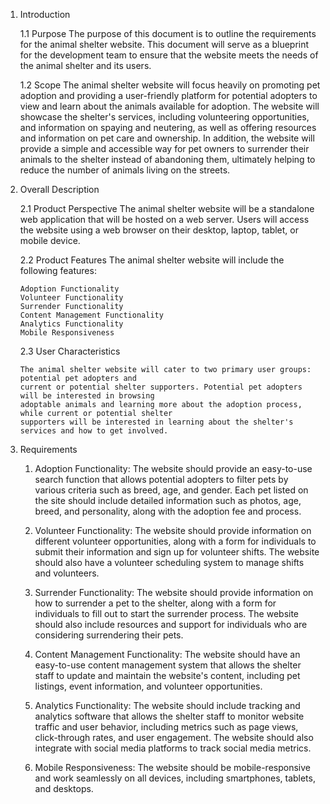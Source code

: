 1.	Introduction

    1.1	Purpose
        The purpose of this document is to outline the requirements for the animal shelter website.
        This document will serve as a blueprint for the development team to ensure that the website meets the needs
        of the animal shelter and its users.

    1.2	Scope
        The animal shelter website will focus heavily on promoting pet adoption and providing a user-friendly platform
        for potential adopters to view and learn about the animals available for adoption. The website will showcase
        the shelter's services, including volunteering opportunities, and information on spaying and neutering,
        as well as offering resources and information on pet care and ownership. In addition, the website will provide
        a simple and accessible way for pet owners to surrender their animals to the shelter instead of abandoning them,
        ultimately helping to reduce the number of animals living on the streets.

2.	Overall Description

    2.1	Product Perspective
        The animal shelter website will be a standalone web application that will be hosted on a web server.
        Users will access the website using a web browser on their desktop, laptop, tablet, or mobile device.

    2.2	Product Features The animal shelter website will include the following features:

        Adoption Functionality
        Volunteer Functionality
        Surrender Functionality
        Content Management Functionality
        Analytics Functionality
        Mobile Responsiveness

    2.3	User Characteristics

        The animal shelter website will cater to two primary user groups: potential pet adopters and
        current or potential shelter supporters. Potential pet adopters will be interested in browsing
        adoptable animals and learning more about the adoption process, while current or potential shelter
        supporters will be interested in learning about the shelter's services and how to get involved.


3.	Requirements

    1.	Adoption Functionality: The website should provide an easy-to-use search function that allows
    potential adopters to filter pets by various criteria such as breed, age, and gender.
    Each pet listed on the site should include detailed information such as photos, age, breed, and personality,
    along with the adoption fee and process.

    2.	Volunteer Functionality: The website should provide information on different volunteer opportunities,
    along with a form for individuals to submit their information and sign up for volunteer shifts. The website
    should also have a volunteer scheduling system to manage shifts and volunteers.

    3.	Surrender Functionality: The website should provide information on how to surrender a pet to the shelter,
    along with a form for individuals to fill out to start the surrender process. The website should also include
    resources and support for individuals who are considering surrendering their pets.

    4.	Content Management Functionality: The website should have an easy-to-use content management system that allows
    the shelter staff to update and maintain the website's content, including pet listings, event information,
    and volunteer opportunities.

    5.	Analytics Functionality: The website should include tracking and analytics software that allows the shelter staff
    to monitor website traffic and user behavior, including metrics such as page views, click-through rates,
    and user engagement. The website should also integrate with social media platforms to track social media metrics.

    6.	Mobile Responsiveness: The website should be mobile-responsive and work seamlessly on all devices,
    including smartphones, tablets, and desktops.





